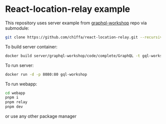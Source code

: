 # React-location-relay example

This repository uses server example from [graphql-workshop](https://github.com/ChilliCream/graphql-workshop) repo via submodule:

```bash
git clone https://github.com/ch1ffa/react-location-relay.git --recursive
```

To build server container:

```bash
docker build server/graphql-workshop/code/complete/GraphQL -t gql-workshop
```

To run server:

```bash
docker run -d -p 8080:80 gql-workshop
```

To run webapp:

```bash
cd webapp
pnpm i
pnpm relay
pnpm dev
```

or use any other package manager
